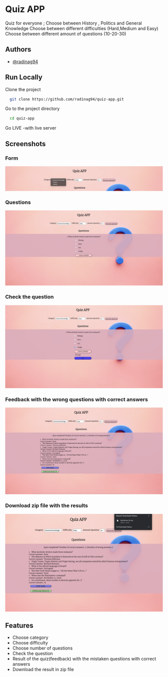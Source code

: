 
# Quiz APP

Quiz for everyone ; Choose between History , Politics and General Knowledge
Choose between different difficulties (Hard,Medium and Easy)
Choose between different amount of questions (10-20-30)



## Authors

- [@radinag94](https://github.com/radinag94)




    
## Run Locally

Clone the project

```bash
  git clone https://github.com/radinag94/quiz-app.git
```

Go to the project directory

```bash
  cd quiz-app
```

Go LIVE -with live server


## Screenshots


### Form
![image](./screenShots/Screenshot%202023-12-04%20at%209.35.20.png)

### Questions
![image](./screenShots/Screenshot%202023-12-04%20at%209.35.55.png)
### Check the question
![image](./screenShots/Screenshot%202023-12-04%20at%209.36.12.png)
### Feedback with the wrong questions with correct answers
![image](./screenShots/Screenshot%202023-12-04%20at%209.36.37.png)
### Download zip file with the results
![image](./screenShots/Screenshot%202023-12-04%20at%209.36.57.png)


## Features

- Choose category
- Choose difficulty
- Choose number of questions
- Check the question
- Result of the quiz(feedback) with the mistaken questions with correct answers
- Download the result in zip file 

